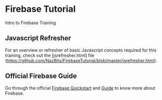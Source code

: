 # Firebase Tutorial
Intro to Firebase Training

## Javascript Refresher
For an overview or refresher of basic Javascript concepts required for this training, check out the [jsrefresher.html] file (https://github.com/NazBits/FirebaseTutorial/blob/master/jsrefresher.html).

## Official Firebase Guide
Go through the official [Firebase Quickstart](https://www.firebase.com/docs/web/quickstart.html) and [Guide](https://www.firebase.com/docs/web/guide/) to know more about Firebase.
